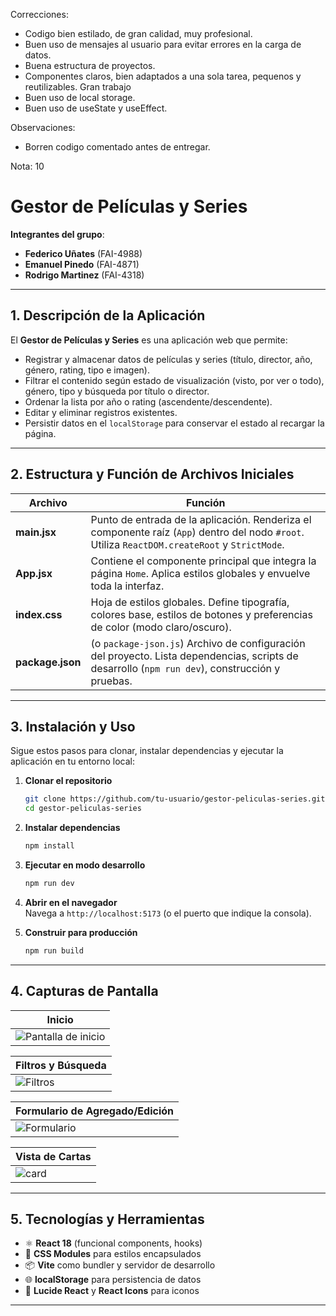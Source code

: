 Correcciones:

- Codigo bien estilado, de gran calidad, muy profesional.
- Buen uso de mensajes al usuario para evitar errores en la carga de datos.
- Buena estructura de proyectos.
- Componentes claros, bien adaptados a una sola tarea, pequenos y reutilizables. Gran trabajo
- Buen uso de local storage.
- Buen uso de useState y useEffect.

Observaciones:
- Borren codigo comentado antes de entregar.

Nota: 10

# Gestor de Películas y Series

**Integrantes del grupo**:

- **Federico Uñates** (FAI-4988)
- **Emanuel Pinedo** (FAI-4871)
- **Rodrigo Martinez** (FAI-4318)

---

## 1. Descripción de la Aplicación

El **Gestor de Películas y Series** es una aplicación web que permite:

- Registrar y almacenar datos de películas y series (título, director, año, género, rating, tipo e imagen).
- Filtrar el contenido según estado de visualización (visto, por ver o todo), género, tipo y búsqueda por título o director.
- Ordenar la lista por año o rating (ascendente/descendente).
- Editar y eliminar registros existentes.
- Persistir datos en el `localStorage` para conservar el estado al recargar la página.

---

## 2. Estructura y Función de Archivos Iniciales

| Archivo          | Función                                                                                                                                         |
| ---------------- | ----------------------------------------------------------------------------------------------------------------------------------------------- |
| **main.jsx**     | Punto de entrada de la aplicación. Renderiza el componente raíz (`App`) dentro del nodo `#root`. Utiliza `ReactDOM.createRoot` y `StrictMode`.  |
| **App.jsx**      | Contiene el componente principal que integra la página `Home`. Aplica estilos globales y envuelve toda la interfaz.                             |
| **index.css**    | Hoja de estilos globales. Define tipografía, colores base, estilos de botones y preferencias de color (modo claro/oscuro).                      |
| **package.json** | (o `package-json.js`) Archivo de configuración del proyecto. Lista dependencias, scripts de desarrollo (`npm run dev`), construcción y pruebas. |

---

## 3. Instalación y Uso

Sigue estos pasos para clonar, instalar dependencias y ejecutar la aplicación en tu entorno local:

1. **Clonar el repositorio**

   ```bash
   git clone https://github.com/tu-usuario/gestor-peliculas-series.git
   cd gestor-peliculas-series
   ```

2. **Instalar dependencias**

   ```bash
   npm install
   ```

3. **Ejecutar en modo desarrollo**

   ```bash
   npm run dev
   ```

4. **Abrir en el navegador**\
   Navega a `http://localhost:5173` (o el puerto que indique la consola).

5. **Construir para producción**

   ```bash
   npm run build
   ```

---

## 4. Capturas de Pantalla

| Inicio                                               |
| ---------------------------------------------------- |
| ![Pantalla de inicio](public/screenshots/inicio.png) |

| Filtros y Búsqueda                         |
| ------------------------------------------ |
| ![Filtros](public/screenshots/filtros.png) |

| Formulario de Agregado/Edición             |
| ------------------------------------------ |
| ![Formulario](public/screenshots/form.png) |

| Vista de Cartas                      |
| ------------------------------------ |
| ![card](public/screenshots/card.png) |

---

## 5. Tecnologías y Herramientas

- ⚛️ **React 18** (funcional components, hooks)
- 🎨 **CSS Modules** para estilos encapsulados
- 📦 **Vite** como bundler y servidor de desarrollo
- 🌐 **localStorage** para persistencia de datos
- 📑 **Lucide React** y **React Icons** para iconos

---
